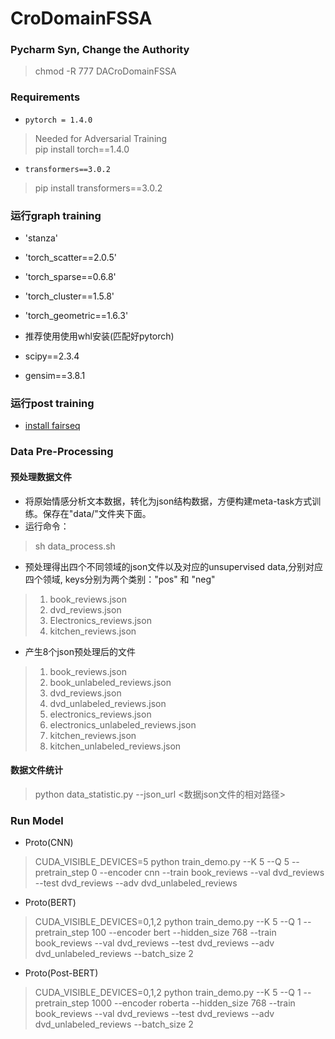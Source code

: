 # CroDomainFSSA

### Pycharm Syn, Change the Authority 
> chmod  -R 777 DACroDomainFSSA


### Requirements
* `pytorch = 1.4.0`  
> Needed for Adversarial Training \
> pip install torch==1.4.0
* `transformers==3.0.2`  
> pip install transformers==3.0.2

### 运行graph training 
* 'stanza'
* 'torch_scatter==2.0.5'
* 'torch_sparse==0.6.8'
* 'torch_cluster==1.5.8'
* 'torch_geometric==1.6.3'

* 推荐使用使用whl安装(匹配好pytorch)

* scipy==2.3.4
* gensim==3.8.1

### 运行post training
* [install fairseq](https://github.com/pytorch/fairseq)

### Data Pre-Processing
#### 预处理数据文件
* 将原始情感分析文本数据，转化为json结构数据，方便构建meta-task方式训练。保存在"data/"文件夹下面。
* 运行命令：
> sh data_process.sh
* 预处理得出四个不同领域的json文件以及对应的unsupervised data,分别对应四个领域, keys分别为两个类别："pos" 和 "neg"
> 1. book_reviews.json
> 2. dvd_reviews.json
> 3. Electronics_reviews.json
> 4. kitchen_reviews.json
* 产生8个json预处理后的文件
> 1. book_reviews.json
> 2. book_unlabeled_reviews.json
> 3. dvd_reviews.json
> 4. dvd_unlabeled_reviews.json
> 5. electronics_reviews.json
> 6. electronics_unlabeled_reviews.json
> 7. kitchen_reviews.json
> 8. kitchen_unlabeled_reviews.json

#### 数据文件统计
> python data_statistic.py --json_url <数据json文件的相对路径>


### Run Model
* Proto(CNN)
> CUDA_VISIBLE_DEVICES=5 python train_demo.py --K 5 --Q 5 --pretrain_step 0 --encoder cnn --train book_reviews  --val dvd_reviews --test dvd_reviews --adv dvd_unlabeled_reviews
* Proto(BERT)
> CUDA_VISIBLE_DEVICES=0,1,2 python train_demo.py --K 5 --Q 1 --pretrain_step 100 --encoder bert --hidden_size 768 --train book_reviews  --val dvd_reviews --test dvd_reviews --adv dvd_unlabeled_reviews --batch_size 2
* Proto(Post-BERT)
> CUDA_VISIBLE_DEVICES=0,1,2 python train_demo.py --K 5 --Q 1 --pretrain_step 1000 --encoder roberta --hidden_size 768 --train book_reviews  --val dvd_reviews --test dvd_reviews --adv dvd_unlabeled_reviews --batch_size 2
